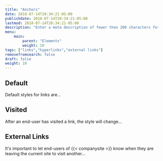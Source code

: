 ```yaml
---
title: "Anchors"
date: 2018-07-14T20:34:21-05:00
publishdate: 2018-07-14T20:34:21-05:00
lastmod: 2018-07-14T20:34:21-05:00 
description: "Enter a meta description of fewer than 200 characters for this element that will also act as a lead paragraph."
menu: 
    main:
        parent: "Elements"
        weight: 10
tags: ["links","hyperlinks","external links"]
removefromsearch: false
draft: false
weight: 10
---
```


## Default

Default styles for links are...


## Visited

After an end-user has visited a link, the style will change...

## External Links

It's important to let end-users of {{< companysite >}} know when they are leaving the current site to visit another...


